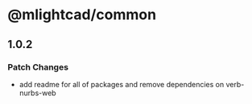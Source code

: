 # @mlightcad/common

## 1.0.2

### Patch Changes

- add readme for all of packages and remove dependencies on verb-nurbs-web
